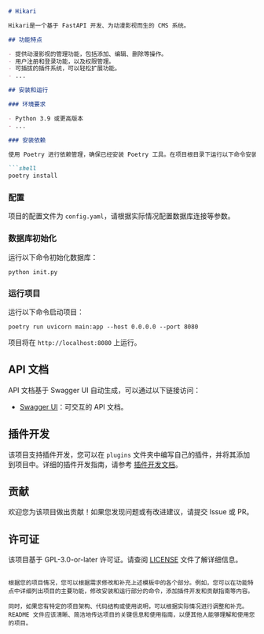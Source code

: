 ```markdown
# Hikari

Hikari是一个基于 FastAPI 开发、为动漫影视而生的 CMS 系统。

## 功能特点

- 提供动漫影视的管理功能，包括添加、编辑、删除等操作。
- 用户注册和登录功能，以及权限管理。
- 可插拔的插件系统，可以轻松扩展功能。
- ...

## 安装和运行

### 环境要求

- Python 3.9 或更高版本
- ...

### 安装依赖

使用 Poetry 进行依赖管理，确保已经安装 Poetry 工具。在项目根目录下运行以下命令安装依赖：

```shell
poetry install
```

### 配置

项目的配置文件为 `config.yaml`，请根据实际情况配置数据库连接等参数。

### 数据库初始化

运行以下命令初始化数据库：

```shell
python init.py
```

### 运行项目

运行以下命令启动项目：

```shell
poetry run uvicorn main:app --host 0.0.0.0 --port 8080
```

项目将在 `http://localhost:8080` 上运行。

## API 文档

API 文档基于 Swagger UI 自动生成，可以通过以下链接访问：

- [Swagger UI](http://localhost:8080/docs)：可交互的 API 文档。

## 插件开发

该项目支持插件开发，您可以在 `plugins` 文件夹中编写自己的插件，并将其添加到项目中。详细的插件开发指南，请参考 [插件开发文档](docs/plugin-development.md)。

## 贡献

欢迎您为该项目做出贡献！如果您发现问题或有改进建议，请提交 Issue 或 PR。

## 许可证

该项目基于 GPL-3.0-or-later 许可证。请查阅 [LICENSE](LICENSE) 文件了解详细信息。
```

根据您的项目情况，您可以根据需求修改和补充上述模板中的各个部分。例如，您可以在功能特点中详细列出项目的主要功能，修改安装和运行部分的命令，添加插件开发和贡献指南等内容。

同时，如果您有特定的项目架构、代码结构或使用说明，可以根据实际情况进行调整和补充。README 文件应该清晰、简洁地传达项目的关键信息和使用指南，以便其他人能够理解和使用您的项目。
